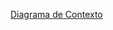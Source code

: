 [Diagrama de Contexto](https://drive.google.com/file/d/13UUqCmOh-8oXt4acQP0VzlYgv9TKycuW/view?usp=sharing)
